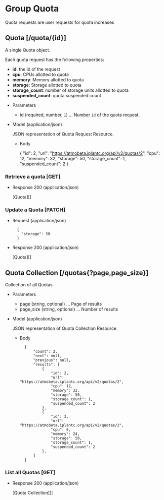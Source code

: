 # Group Quota
Quota requests are user requests for quota increases

## Quota [/quota/{id}]
A single Quota object.

Each quota request has the following properties:

- **id**: the id of the request
- **cpu**: CPUs allotted to quota
- **memory**: Memory allotted to quota
- **storage**: Storage allotted to quota
- **storage_count**: number of storage units allotted to quota
- **suspended_count**: quota suspended count

+ Parameters
    + id (required, number, `1`) ... Number `id` of the quota request.
    
+ Model (application/json)

    JSON representation of Quota Request Resource.

    + Body

        {
            "id": 2,
            "url": "https://atmobeta.iplantc.org/api/v2/quotas/2",
            "cpu": 12,
            "memory": 32,
            "storage": 50,
            "storage_count": 1,
            "suspended_count": 2
        }

### Retrieve a quota [GET]
+ Response 200 (application/json)

    [Quota][]

### Update a Quota [PATCH]
+ Request (application/json)

        {
          "storage": 50
        }

+ Response 200 (application/json)

    [Quota][]

## Quota Collection [/quotas{?page,page_size}]
Collection of all Quotas.

+ Parameters
    + page (string, optional) ... Page of results
    + page_size (string, optional) ... Number of results

+ Model (application/json)

    JSON representation of Quota Collection Resource.

    + Body

            {
                "count": 2,
                "next": null,
                "previous": null,
                "results": [
                    {
                        "id": 2,
                        "url": "https://atmobeta.iplantc.org/api/v2/quotas/2",
                        "cpu": 12,
                        "memory": 32,
                        "storage": 50,
                        "storage_count": 1,
                        "suspended_count": 2
                    },
                    {
                        "id": 3,
                        "url": "https://atmobeta.iplantc.org/api/v2/quotas/3",
                        "cpu": 8,
                        "memory": 24,
                        "storage": 50,
                        "storage_count": 1,
                        "suspended_count": 2
                    },
                ]
            }

### List all Quotas [GET]
+ Response 200 (application/json)

    [Quota Collection][]
